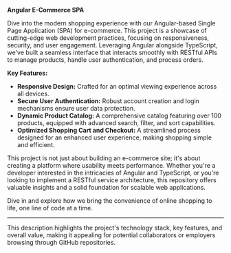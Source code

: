 **Angular E-Commerce SPA**

Dive into the modern shopping experience with our Angular-based Single Page Application (SPA) for e-commerce. This project is a showcase of cutting-edge web development practices, focusing on responsiveness, security, and user engagement. Leveraging Angular alongside TypeScript, we've built a seamless interface that interacts smoothly with RESTful APIs to manage products, handle user authentication, and process orders.

**Key Features:**

- **Responsive Design:** Crafted for an optimal viewing experience across all devices.
- **Secure User Authentication:** Robust account creation and login mechanisms ensure user data protection.
- **Dynamic Product Catalog:** A comprehensive catalog featuring over 100 products, equipped with advanced search, filter, and sort capabilities.
- **Optimized Shopping Cart and Checkout:** A streamlined process designed for an enhanced user experience, making shopping simple and efficient.

This project is not just about building an e-commerce site; it's about creating a platform where usability meets performance. Whether you're a developer interested in the intricacies of Angular and TypeScript, or you're looking to implement a RESTful service architecture, this repository offers valuable insights and a solid foundation for scalable web applications.

Dive in and explore how we bring the convenience of online shopping to life, one line of code at a time.

---

This description highlights the project's technology stack, key features, and overall value, making it appealing for potential collaborators or employers browsing through GitHub repositories.

